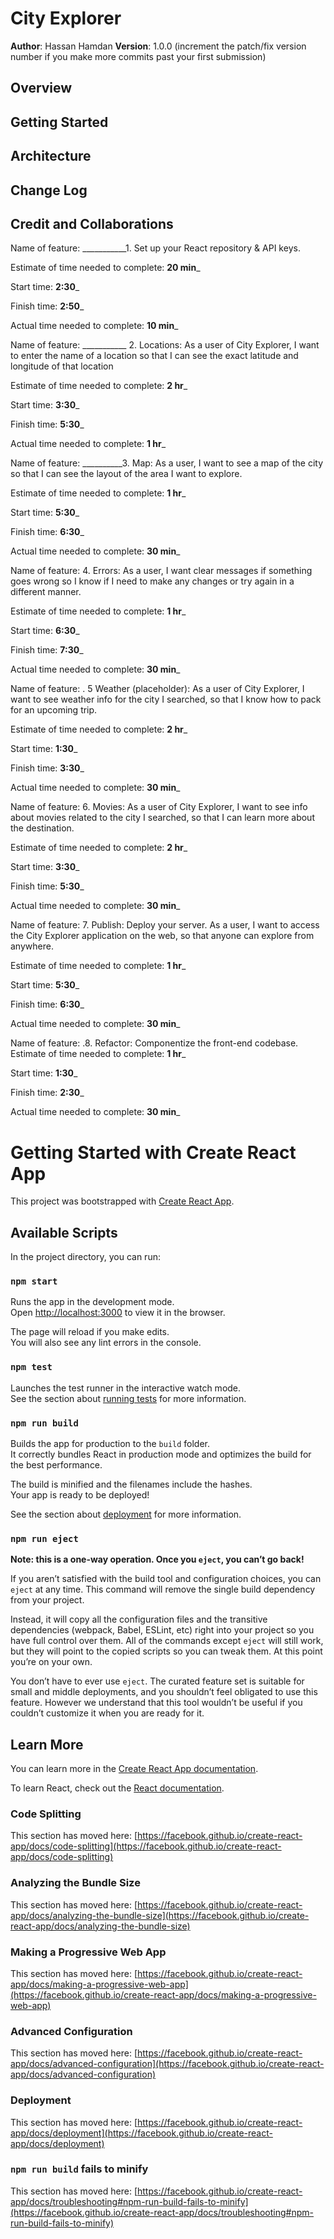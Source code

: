# City Explorer

**Author**: Hassan Hamdan
**Version**: 1.0.0 (increment the patch/fix version number if you make more commits past your first submission)

## Overview
<!-- Provide a high level overview of what this application is and why you are building it, beyond the fact that it's an assignment for this class. (i.e. What's your problem domain?) -->

## Getting Started
<!-- What are the steps that a user must take in order to build this app on their own machine and get it running? -->

## Architecture
<!-- Provide a detailed description of the application design. What technologies (languages, libraries, etc) you're using, and any other relevant design information. -->

## Change Log
<!-- Use this area to document the iterative changes made to your application as each feature is successfully implemented. Use time stamps. Here's an example:

01-01-2001 4:59pm - Application now has a fully-functional express server, with a GET route for the location resource. -->

## Credit and Collaborations
<!-- Give credit (and a link) to other people or resources that helped you build this application. -->



Name of feature: ___________1.  Set up your React repository & API keys.

Estimate of time needed to complete: __20 min___

Start time: __2:30___

Finish time: __2:50___

Actual time needed to complete: __10 min___

Name of feature: ___________ 2. Locations: As a user of City Explorer, I want to enter the name of a location so that I can see the exact latitude and longitude of that location

Estimate of time needed to complete: __2 hr___

Start time: __3:30___

Finish time: __5:30___

Actual time needed to complete: __1 hr___

Name of feature: __________3. Map: As a user, I want to see a map of the city so that I can see the layout of the area I want to explore.

Estimate of time needed to complete: __1 hr___

Start time: __5:30___

Finish time: __6:30___

Actual time needed to complete: __30 min___

Name of feature: 4. Errors: As a user, I want clear messages if something goes wrong so I know if I need to make any changes or try again in a different manner.

Estimate of time needed to complete: __1 hr___

Start time: __6:30___

Finish time: __7:30___

Actual time needed to complete: __30 min___

Name of feature: . 5 Weather (placeholder): As a user of City Explorer, I want to see weather info for the city I searched, so that I know how to pack for an upcoming trip.

Estimate of time needed to complete: __2 hr___

Start time: __1:30___

Finish time: __3:30___

Actual time needed to complete: __30 min___

Name of feature: 6. Movies: As a user of City Explorer, I want to see info about movies related to the city I searched, so that I can learn more about the destination.

Estimate of time needed to complete: __2 hr___

Start time: __3:30___

Finish time: __5:30___

Actual time needed to complete: __30 min___

Name of feature: 7. Publish: Deploy your server. As a user, I want to access the City Explorer application on the web, so that anyone can explore from anywhere.

Estimate of time needed to complete: __1 hr___

Start time: __5:30___

Finish time: __6:30___

Actual time needed to complete: __30 min___


Name of feature: .8. Refactor: Componentize the front-end codebase.
Estimate of time needed to complete: __1 hr___

Start time: __1:30___

Finish time: __2:30___

Actual time needed to complete: __30 min___

# Getting Started with Create React App

This project was bootstrapped with [Create React App](https://github.com/facebook/create-react-app).

## Available Scripts

In the project directory, you can run:

### `npm start`

Runs the app in the development mode.\
Open [http://localhost:3000](http://localhost:3000) to view it in the browser.

The page will reload if you make edits.\
You will also see any lint errors in the console.

### `npm test`

Launches the test runner in the interactive watch mode.\
See the section about [running tests](https://facebook.github.io/create-react-app/docs/running-tests) for more information.

### `npm run build`

Builds the app for production to the `build` folder.\
It correctly bundles React in production mode and optimizes the build for the best performance.

The build is minified and the filenames include the hashes.\
Your app is ready to be deployed!

See the section about [deployment](https://facebook.github.io/create-react-app/docs/deployment) for more information.

### `npm run eject`

**Note: this is a one-way operation. Once you `eject`, you can’t go back!**

If you aren’t satisfied with the build tool and configuration choices, you can `eject` at any time. This command will remove the single build dependency from your project.

Instead, it will copy all the configuration files and the transitive dependencies (webpack, Babel, ESLint, etc) right into your project so you have full control over them. All of the commands except `eject` will still work, but they will point to the copied scripts so you can tweak them. At this point you’re on your own.

You don’t have to ever use `eject`. The curated feature set is suitable for small and middle deployments, and you shouldn’t feel obligated to use this feature. However we understand that this tool wouldn’t be useful if you couldn’t customize it when you are ready for it.

## Learn More

You can learn more in the [Create React App documentation](https://facebook.github.io/create-react-app/docs/getting-started).

To learn React, check out the [React documentation](https://reactjs.org/).

### Code Splitting

This section has moved here: [https://facebook.github.io/create-react-app/docs/code-splitting](https://facebook.github.io/create-react-app/docs/code-splitting)

### Analyzing the Bundle Size

This section has moved here: [https://facebook.github.io/create-react-app/docs/analyzing-the-bundle-size](https://facebook.github.io/create-react-app/docs/analyzing-the-bundle-size)

### Making a Progressive Web App

This section has moved here: [https://facebook.github.io/create-react-app/docs/making-a-progressive-web-app](https://facebook.github.io/create-react-app/docs/making-a-progressive-web-app)

### Advanced Configuration

This section has moved here: [https://facebook.github.io/create-react-app/docs/advanced-configuration](https://facebook.github.io/create-react-app/docs/advanced-configuration)

### Deployment

This section has moved here: [https://facebook.github.io/create-react-app/docs/deployment](https://facebook.github.io/create-react-app/docs/deployment)

### `npm run build` fails to minify

This section has moved here: [https://facebook.github.io/create-react-app/docs/troubleshooting#npm-run-build-fails-to-minify](https://facebook.github.io/create-react-app/docs/troubleshooting#npm-run-build-fails-to-minify)
